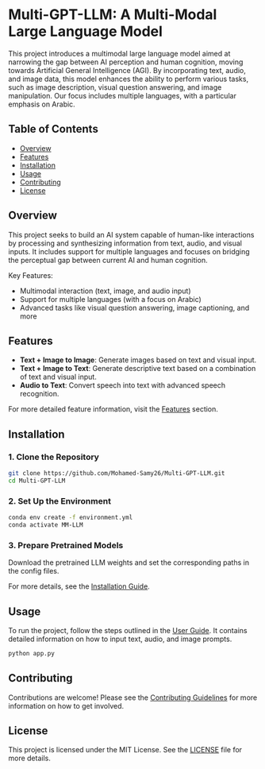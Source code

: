 # Multi-GPT-LLM: A Multi-Modal Large Language Model

This project introduces a multimodal large language model aimed at narrowing the gap between AI perception and human cognition, moving towards Artificial General Intelligence (AGI). By incorporating text, audio, and image data, this model enhances the ability to perform various tasks, such as image description, visual question answering, and image manipulation. Our focus includes multiple languages, with a particular emphasis on Arabic.

## Table of Contents
- [Overview](#overview)
- [Features](#features)
- [Installation](#installation)
- [Usage](#usage)
- [Contributing](#contributing)
- [License](#license)

## Overview
This project seeks to build an AI system capable of human-like interactions by processing and synthesizing information from text, audio, and visual inputs. It includes support for multiple languages and focuses on bridging the perceptual gap between current AI and human cognition.

Key Features:
- Multimodal interaction (text, image, and audio input)
- Support for multiple languages (with a focus on Arabic)
- Advanced tasks like visual question answering, image captioning, and more

## Features
- **Text + Image to Image**: Generate images based on text and visual input.
- **Text + Image to Text**: Generate descriptive text based on a combination of text and visual input.
- **Audio to Text**: Convert speech into text with advanced speech recognition.

For more detailed feature information, visit the [Features](./docs/features.md) section.

## Installation
### 1. Clone the Repository
``` bash
git clone https://github.com/Mohamed-Samy26/Multi-GPT-LLM.git
cd Multi-GPT-LLM
```
### 2. Set Up the Environment
``` bash
conda env create -f environment.yml
conda activate MM-LLM
```

### 3. Prepare Pretrained Models
Download the pretrained LLM weights and set the corresponding paths in the config files.

For more details, see the [Installation Guide](./docs/installation.md).

## Usage
To run the project, follow the steps outlined in the [User Guide](./docs/user_guide.md). It contains detailed information on how to input text, audio, and image prompts.

``` bash
python app.py
```
## Contributing
Contributions are welcome! Please see the [Contributing Guidelines](./docs/contributing.md) for more information on how to get involved.

## License
This project is licensed under the MIT License. See the [LICENSE](./LICENSE) file for more details.
